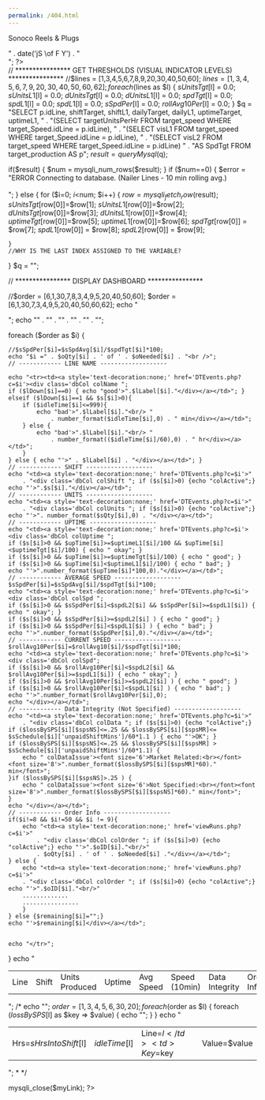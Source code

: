 ```yaml
---
permalink: /404.html
---
```


<?php
/*
Hartselle Nailwood Dashboar
2018.10.05
Nicholas West
*/
$autoRefresh=TRUE;
include 'header2p0.php';
?>
<a style='text-decoration:none;' href='dashboard3p0.php'><div class="brand">Sonoco Reels & Plugs</div></a>
<div class="brand timeStamp">
    <?php echo date('l h:i:s A') . "<br />" . date('jS \of F Y') . "<br />"; ?>
</div>
<?php




//   ****************    GET THRESHOLDS (VISUAL INDICATOR LEVELS)   ****************
//$lines = [1,3,4,5,6,7,8,9,20,30,40,50,60];
$lines = [1,3,4,5,6,7,9,20,30,40,50,60,62];
foreach ($lines as $l) {
    $sUnitsTgt[$l] = 0.0;
    $sUnitsL1[$l] = 0.0;
    $dUnitsTgt[$l] = 0.0;
    $dUnitsL1[$l] = 0.0;
    $spdTgt[$l] = 0.0;
	$spdL1[$l] = 0.0;
	$spdL1[$l] = 0.0;
	$sSpdPer[$l] = 0.0;
	$rollAvg10Per[$l] = 0.0;
}
$q = "SELECT p.idLine, shiftTarget, shiftL1, dailyTarget, dailyL1, uptimeTarget, uptimeL1, "
        . "(SELECT targetUnitsPerHr FROM target_speed WHERE target_Speed.idLine = p.idLine), "
		. "(SELECT visL1 FROM target_speed WHERE target_Speed.idLine = p.idLine), "
		. "(SELECT visL2 FROM target_speed WHERE target_Speed.idLine = p.idLine) "
        . "AS SpdTgt FROM target_production AS p";
$result = queryMysql($q);



if($result) { $num = mysqli_num_rows($result); }
if ($num==0) { 
    $error =    "<span class='error'>ERROR Connecting to database. (Nailer Lines - 10 min rolling avg.)</span><br /><br />";
} else {
    for ($i=0; $i<$num; $i++) {
        $row = mysqli_fetch_row($result);
        $sUnitsTgt[$row[0]]=$row[1];
        $sUnitsL1[$row[0]]=$row[2];
        $dUnitsTgt[$row[0]]=$row[3];
        $dUnitsL1[$row[0]]=$row[4];
        $uptimeTgt[$row[0]]=$row[5];
        $uptimeL1[$row[0]]=$row[6];
        $spdTgt[$row[0]] = $row[7];
		$spdL1[$row[0]] = $row[8];
		$spdL2[$row[0]] = $row[9];
        
    }
    //WHY IS THE LAST INDEX ASSIGNED TO THE VARIABLE?
}
$q = "";

//   ****************    DISPLAY DASHBOARD   ****************    

//$order = [6,1,30,7,8,3,4,9,5,20,40,50,60];
$order = [6,1,30,7,3,4,9,5,20,40,50,60,62];
echo "<div class='dashboard'><table>";
echo "<tr>"
. "<td><div class='dbTitle'>Line</div></td><td><div class='dbTitle'>Shift</div></td>"
. "<td><div class='dbTitle'>Units Produced</div></td><td><div class='dbTitle'>Uptime</div></td>"
. "<td><div class='dbTitle'>Avg Speed</div></td><td><div class='dbTitle'>Speed (10min)</div></td>"
. "<td><div class='dbTitle'>Data Integrity</div><td><div class='dbTitle'>Order Info</div></td></td>"
. "<td><div class='dbTitle'>Need</div></td></tr>";




 
foreach ($order as $i) {
    
    //$sSpdPer[$i]=$sSpdAvg[$i]/$spdTgt[$i]*100;
    echo "$i =" . $oQty[$i] . ' of ' . $oNeeded[$i] . "<br />";
    // ------------ LINE NAME ------------------- 
    
    echo "<tr><td><a style='text-decoration:none;' href='DTEvents.php?c=$i'><div class='dbCol colName "; 
    if ($lDown[$i]==0) { echo "good'>".$lLabel[$i]."</div></a></td>"; } 
    elseif ($lDown[$i]==1 && $s[$i]>0){
		if ($idleTime[$i]<=999){
			echo "bad'>".$lLabel[$i]."<br/> "
                . number_format($idleTime[$i],0) . " min</div></a></td>"; 
		} else {
			echo "bad'>".$lLabel[$i]."<br/> "
                . number_format(($idleTime[$i]/60),0) . " hr</div></a></td>"; 
		}
    } else { echo "'>" . $lLabel[$i] . "</div></a></td>"; }
    // ------------ SHIFT -------------------                      
    echo "<td><a style='text-decoration:none;' href='DTEvents.php?c=$i'>"
        . "<div class='dbCol colShift "; if ($s[$i]>0) {echo "colActive";} echo "'>".$s[$i]."</div></a></td>";
    // ------------ UNITS -------------------                       
    echo "<td><a style='text-decoration:none;' href='DTEvents.php?c=$i'>"
        . "<div class='dbCol colUnits "; if ($s[$i]>0) {echo "colActive";} echo "'>". number_format($sQty[$i],0) . "</div></a></td>";
    // ------------ UPTIME -------------------
    echo "<td><a style='text-decoration:none;' href='DTEvents.php?c=$i'><div class='dbCol colUptime "; 
    if ($s[$i]>0 && $upTime[$i]>=$uptimeL1[$i]/100 && $upTime[$i]<$uptimeTgt[$i]/100) { echo " okay"; }
    if ($s[$i]>0 && $upTime[$i]>=$uptimeTgt[$i]/100) { echo " good"; }
    if ($s[$i]>0 && $upTime[$i]<$uptimeL1[$i]/100) { echo " bad"; }
    echo "'>".number_format($upTime[$i]*100,0)."</div></a></td>";
    // ------------ AVERAGE SPEED -------------------              
	$sSpdPer[$i]=$sSpdAvg[$i]/$spdTgt[$i]*100;
    echo "<td><a style='text-decoration:none;' href='DTEvents.php?c=$i'><div class='dbCol colSpd ";
    if ($s[$i]>0 && $sSpdPer[$i]<$spdL2[$i] && $sSpdPer[$i]>=$spdL1[$i]) { echo " okay"; }
    if ($s[$i]>0 && $sSpdPer[$i]>=$spdL2[$i] ) { echo " good"; }
    if ($s[$i]>0 && $sSpdPer[$i]<$spdL1[$i] ) { echo " bad"; }
    echo "'>".number_format($sSpdPer[$i],0)."</div></a></td>";
    // ------------ CURRENT SPEED -------------------
	$rollAvg10Per[$i]=$rollAvg10[$i]/$spdTgt[$i]*100;
    echo "<td><a style='text-decoration:none;' href='DTEvents.php?c=$i'><div class='dbCol colSpd";
    if ($s[$i]>0 && $rollAvg10Per[$i]<$spdL2[$i] && $rollAvg10Per[$i]>=$spdL1[$i]) { echo " okay"; }
    if ($s[$i]>0 && $rollAvg10Per[$i]>=$spdL2[$i] ) { echo " good"; }
    if ($s[$i]>0 && $rollAvg10Per[$i]<$spdL1[$i] ) { echo " bad"; }
    echo "'>".number_format($rollAvg10Per[$i],0);
    echo "</div></a></td>";
    // ------------ Data Integrity (Not Specified) -------------------
    echo "<td><a style='text-decoration:none;' href='DTEvents.php?c=$i'>"
        . "<div class='dbCol colData "; if ($s[$i]>0) {echo "colActive";}   
    if ($lossBySPS[$i][$spsNS]<=.25 && $lossBySPS[$i][$spsMR]<= $sSchedule[$i]['unpaidShiftMins']/60*1.1 ) { echo "'>OK"; } 
    if ($lossBySPS[$i][$spsNS]<=.25 && $lossBySPS[$i][$spsMR] > $sSchedule[$i]['unpaidShiftMins']/60*1.1) {
        echo " colDataIssue'><font size='6'>Market Related:<br></font><font size='8'>".number_format($lossBySPS[$i][$spsMR]*60)." min</font>";
    }if ($lossBySPS[$i][$spsNS]>.25 ) {
        echo " colDataIssue'><font size='6'>Not Specified:<br></font><font size='8'>".number_format($lossBySPS[$i][$spsNS]*60)." min</font>";
    }
    echo "</div></a></td>";
    // ------------ Order Info -------------------
    if($i!=8 && $i!=50 && $i != 9){
		echo "<td><a style='text-decoration:none;' href='viewRuns.php?c=$i'>"
			. "<div class='dbCol colOrder "; if ($s[$i]>0) {echo "colActive";} echo "'>".$oID[$i]."<br/>"
			. $oQty[$i] . ' of ' . $oNeeded[$i] ."</div></a></td>";
    } else {
		echo "<td><a style='text-decoration:none;' href='viewRuns.php?c=$i'>"
        . "<div class='dbCol colOrder "; if ($s[$i]>0) {echo "colActive";} echo "'>".$oID[$i]."<br/>"
        .............
        ................
        }
    } else {$remaining[$i]="";}
    echo "'>$remaining[$i]</div></a></td>";

    
    echo "</tr>"; 
   
}
echo "</table></div>";
/*
echo "<table>";
$order = [1,3,4,5,6,30,20];
foreach($order as $l) {
foreach ($lossBySPS[$l] as $key => $value) {
    echo "<tr><td>Hrs=$sHrsIntoShift[$l]</td><td>$idleTime[$l]</td><td>Line=$l</td><td>Key=$key</td><td>Value=$value</td></tr>";
}
}
echo "</table>";
 * 
 */

mysqli_close($myLink);
?>

</body>
</html>
